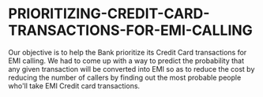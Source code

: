 # PRIORITIZING-CREDIT-CARD-TRANSACTIONS-FOR-EMI-CALLING
Our objective is to help the Bank prioritize its Credit Card transactions for EMI calling. We had to come up with a way to predict the probability that any given transaction will be converted into EMI so as to reduce the cost by reducing the number of callers by finding out the most probable people who'll take EMI Credit card transactions.
